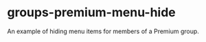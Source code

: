 groups-premium-menu-hide
========================

An example of hiding menu items for members of a Premium group.
